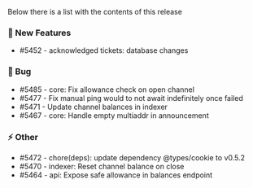 Below there is a list with the contents of this release

### 🚀 New Features

- #5452 - acknowledged tickets: database changes

### 🐛 Bug

- #5485 - core: Fix allowance check on open channel
- #5477 - Fix manual ping would to not await indefinitely once failed
- #5471 - Update channel balances in indexer
- #5467 - core: Handle empty multiaddr in announcement

### ⚡ Other

- #5472 - chore(deps): update dependency @types/cookie to v0.5.2
- #5470 - indexer: Reset channel balance on close
- #5464 - api: Expose safe allowance in balances endpoint
